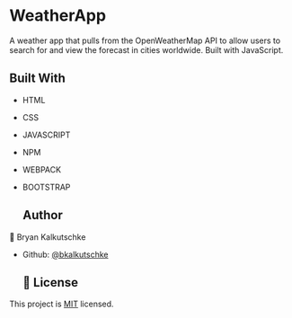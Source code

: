 # WeatherApp

 A weather app that pulls from the OpenWeatherMap API to allow users to search for and view the forecast in cities worldwide. Built with JavaScript.

 ## Built With

- HTML 
- CSS
- JAVASCRIPT
- NPM
- WEBPACK
- BOOTSTRAP

  ## Author

👤 Bryan Kalkutschke
- Github: [@bkalkutschke](https://github.com/bkalkutschke)

  ## 📝 License

This project is [MIT](lic.url) licensed.
